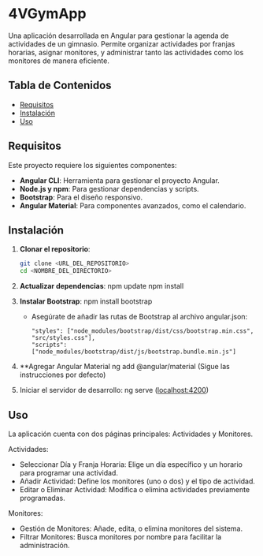 # 4VGymApp

Una aplicación desarrollada en Angular para gestionar la agenda de actividades de un gimnasio. Permite organizar actividades por franjas horarias, asignar monitores, y administrar tanto las actividades como los monitores de manera eficiente.

## Tabla de Contenidos

- [Requisitos](#requisitos)
- [Instalación](#instalación)
- [Uso](#uso)

## Requisitos

Este proyecto requiere los siguientes componentes:

- **Angular CLI**: Herramienta para gestionar el proyecto Angular.
- **Node.js y npm**: Para gestionar dependencias y scripts.
- **Bootstrap**: Para el diseño responsivo.
- **Angular Material**: Para componentes avanzados, como el calendario.

## Instalación

1. **Clonar el repositorio**:
   ```bash
   git clone <URL_DEL_REPOSITORIO>
   cd <NOMBRE_DEL_DIRECTORIO>

2. **Actualizar dependencias**:
   npm update
   npm install

3. **Instalar Bootstrap**:
   npm install bootstrap
   - Asegúrate de añadir las rutas de Bootstrap al archivo angular.json:
     ```
     "styles": ["node_modules/bootstrap/dist/css/bootstrap.min.css", "src/styles.css"],
     "scripts": ["node_modules/bootstrap/dist/js/bootstrap.bundle.min.js"]
     ```
4. **Agregar Angular Material
   ng add @angular/material (Sigue las instrucciones por defecto)

5. Iniciar el servidor de desarrollo:
   ng serve ([localhost:4200](http://localhost:4200))

## Uso

La aplicación cuenta con dos páginas principales: Actividades y Monitores.

Actividades:
  - Seleccionar Día y Franja Horaria: Elige un día específico y un horario para programar una actividad.
  - Añadir Actividad: Define los monitores (uno o dos) y el tipo de actividad.
  - Editar o Eliminar Actividad: Modifica o elimina actividades previamente programadas.

Monitores:
  - Gestión de Monitores: Añade, edita, o elimina monitores del sistema.
  - Filtrar Monitores: Busca monitores por nombre para facilitar la administración.
  

